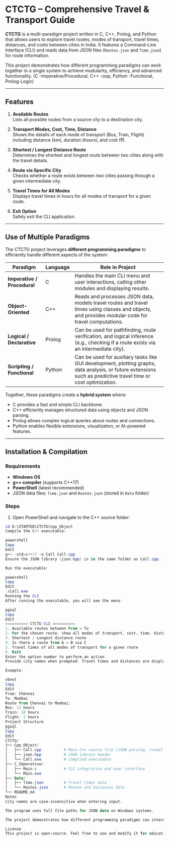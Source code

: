 # CTCTG – Comprehensive Travel & Transport Guide

**CTCTG** is a multi-paradigm project written in C, C++, Prolog, and Python that allows users to explore travel routes, modes of transport, travel times, distances, and costs between cities in India. It features a Command-Line Interface (CLI) and reads data from JSON files (`Routes.json` and `Time.json`) for route information.

This project demonstrates how different programming paradigms can work together in a single system to achieve modularity, efficiency, and advanced functionality. (C -Imperative/Procedural, C++ -oop, Python -Functional, Prolog-Logic)

---

## Features

1. **Available Routes**  
   Lists all possible routes from a source city to a destination city.

2. **Transport Modes, Cost, Time, Distance**  
   Shows the details of each mode of transport (Bus, Train, Flight) including distance (km), duration (hours), and cost (₹).

3. **Shortest / Longest Distance Route**  
   Determines the shortest and longest route between two cities along with the travel details.

4. **Route via Specific City**  
   Checks whether a route exists between two cities passing through a given intermediate city.

5. **Travel Times for All Modes**  
   Displays travel times in hours for all modes of transport for a given route.

6. **Exit Option**  
   Safely exit the CLI application.

---

## Use of Multiple Paradigms

The CTCTG project leverages **different programming paradigms** to efficiently handle different aspects of the system:

| Paradigm                    | Language | Role in Project                                                                                                                                                 |
| --------------------------- | -------- | --------------------------------------------------------------------------------------------------------------------------------------------------------------- |
| **Imperative / Procedural** | C        | Handles the main CLI menu and user interactions, calling other modules and displaying results.                                                                  |
| **Object-Oriented**         | C++      | Reads and processes JSON data, models travel routes and travel times using classes and objects, and provides modular code for travel computations.              |
| **Logical / Declarative**   | Prolog   | Can be used for pathfinding, route verification, and logical inference (e.g., checking if a route exists via an intermediate city).                             |
| **Scripting / Functional**  | Python   | Can be used for auxiliary tasks like GUI development, plotting graphs, data analysis, or future extensions such as predictive travel time or cost optimization. |

Together, these paradigms create a **hybrid system** where:

- C provides a fast and simple CLI backbone.
- C++ efficiently manages structured data using objects and JSON parsing.
- Prolog allows complex logical queries about routes and connections.
- Python enables flexible extensions, visualization, or AI-powered features.

---

## Installation & Compilation

### Requirements

- **Windows OS**
- **g++ compiler** (supports C++17)
- **PowerShell** (latest recommended)
- JSON data files: `Time.json` and `Routes.json` (stored in `Data` folder)

### Steps

1. Open PowerShell and navigate to the C++ source folder:

```powershell
cd D:\STARTED\CTCTG\Cpp_Object
Compile the C++ executable:

powershell
Copy
Edit
g++ -std=c++17 -o Call Call.cpp
Ensure the JSON library (json.hpp) is in the same folder as Call.cpp.

Run the executable:

powershell
Copy
Edit
.\Call.exe
Running the CLI
After running the executable, you will see the menu:

pgsql
Copy
Edit
========== CTCTG CLI ==========
1. Available routes between From → To
2. For the chosen route, show all modes of transport, cost, time, distance
3. Shortest / Longest distance route
4. Is there a route from A → B via C
5. Travel times of all modes of transport for a given route
6. Exit
Enter the option number to perform an action.
Provide city names when prompted. Travel times and distances are displayed in a clear, user-friendly format.

Example:

vbnet
Copy
Edit
From: Chennai
To: Mumbai
Route from Chennai to Mumbai:
Bus: 12 hours
Train: 10 hours
Flight: 2 hours
Project Structure
pgsql
Copy
Edit
CTCTG/
├── Cpp_Object/
│   ├── Call.cpp          # Main C++ source file (JSON parsing, travel classes)
│   ├── json.hpp          # JSON library header
│   └── Call.exe          # Compiled executable
├── C_Imperative/
│   ├── Main.c            # CLI integration and user interface
│   └── Main.exe
├── Data/
│   ├── Time.json         # Travel times data
│   └── Routes.json       # Routes and distances data
└── README.md
Notes
City names are case-insensitive when entering input.

The program uses full file paths for JSON data on Windows systems.

The project demonstrates how different programming paradigms can interoperate in a single system for efficiency and flexibility.

License
This project is open-source. Feel free to use and modify it for educational purposes.
```

